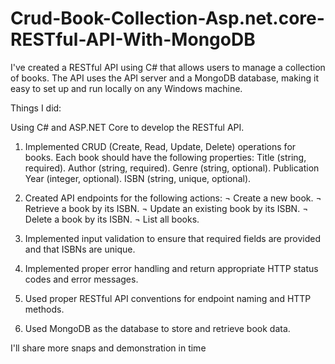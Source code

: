 # Crud-Book-Collection-Asp.net.core-RESTful-API-With-MongoDB

 I've created a RESTful API using C# that allows users to manage a collection of books. The API uses the API server and a MongoDB database, making it easy to set up and run locally on any Windows machine.

Things I did:

Using  C# and ASP.NET Core to develop the RESTful API.
1. Implemented CRUD (Create, Read, Update, Delete) operations for books. Each book should have the following properties:
Title (string, required).
Author (string, required).
Genre (string, optional).
Publication Year (integer, optional).
ISBN (string, unique, optional).

2. Created API endpoints for the following actions:
¬ Create a new book.
¬  Retrieve a book by its ISBN.
¬  Update an existing book by its ISBN.
¬  Delete a book by its ISBN.
¬  List all books.

3. Implemented input validation to ensure that required fields are provided and that ISBNs are unique.
4. Implemented proper error handling and return appropriate HTTP status codes and error messages.
5. Used proper RESTful API conventions for endpoint naming and HTTP methods.
6. Used MongoDB as the database to store and retrieve book data.

I'll share more snaps and demonstration in time


